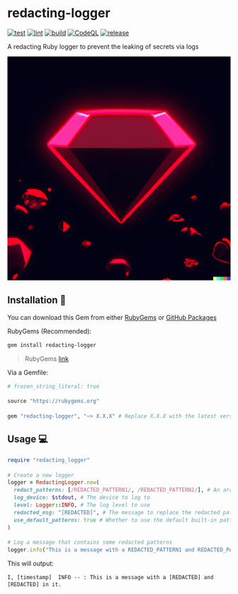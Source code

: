 # redacting-logger

[![test](https://github.com/GrantBirki/redacting-logger/actions/workflows/test.yml/badge.svg)](https://github.com/GrantBirki/redacting-logger/actions/workflows/test.yml) [![lint](https://github.com/GrantBirki/redacting-logger/actions/workflows/lint.yml/badge.svg)](https://github.com/GrantBirki/redacting-logger/actions/workflows/lint.yml) [![build](https://github.com/GrantBirki/redacting-logger/actions/workflows/build.yml/badge.svg)](https://github.com/GrantBirki/redacting-logger/actions/workflows/build.yml) [![CodeQL](https://github.com/GrantBirki/redacting-logger/actions/workflows/codeql-analysis.yml/badge.svg)](https://github.com/GrantBirki/redacting-logger/actions/workflows/codeql-analysis.yml) [![release](https://github.com/GrantBirki/redacting-logger/actions/workflows/release.yml/badge.svg)](https://github.com/GrantBirki/redacting-logger/actions/workflows/release.yml)

A redacting Ruby logger to prevent the leaking of secrets via logs

![Gem](docs/assets/gem.png)

## Installation 💎

You can download this Gem from either [RubyGems](https://rubygems.org/gems/redacting-logger) or [GitHub Packages](https://github.com/GrantBirki/redacting-logger/pkgs/rubygems/redacting-logger)

RubyGems (Recommended):

```bash
gem install redacting-logger
```

> RubyGems [link](https://rubygems.org/gems/redacting-logger)

Via a Gemfile:

```ruby
# frozen_string_literal: true

source "https://rubygems.org"

gem "redacting-logger", "~> X.X.X" # Replace X.X.X with the latest version
```

## Usage 💻

```ruby
require "redacting_logger"

# Create a new logger
logger = RedactingLogger.new(
  redact_patterns: [/REDACTED_PATTERN1/, /REDACTED_PATTERN2/], # An array of Regexp patterns to redact from the logs
  log_device: $stdout, # The device to log to
  level: Logger::INFO, # The log level to use
  redacted_msg: "[REDACTED]", # The message to replace the redacted patterns with
  use_default_patterns: true # Whether to use the default built-in patterns or not
)

# Log a message that contains some redacted patterns
logger.info("This is a message with a REDACTED_PATTERN1 and REDACTED_PATTERN2 in it.")
```

This will output:

```text
I, [timestamp]  INFO -- : This is a message with a [REDACTED] and [REDACTED] in it.
```
